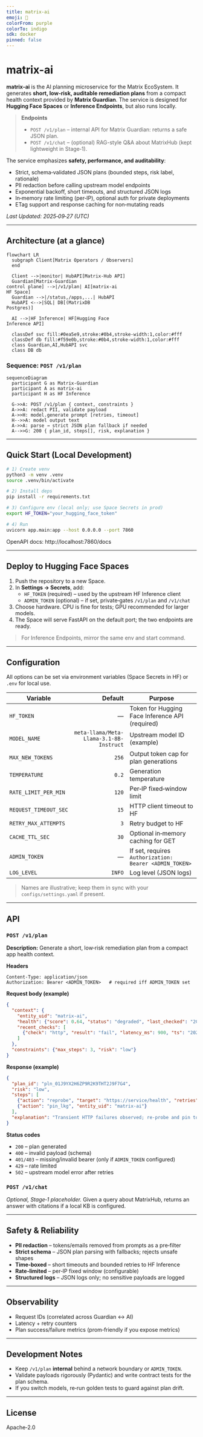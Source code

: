 ```yaml
---
title: matrix-ai
emoji: 🧠
colorFrom: purple
colorTo: indigo
sdk: docker
pinned: false
---
```


# matrix-ai

**matrix-ai** is the AI planning microservice for the Matrix EcoSystem. It generates **short, low‑risk, auditable remediation plans** from a compact health context provided by **Matrix Guardian**. The service is designed for **Hugging Face Spaces** or **Inference Endpoints**, but also runs locally.

> **Endpoints**
>
> * `POST /v1/plan` – internal API for Matrix Guardian: returns a safe JSON plan.
> * `POST /v1/chat` – (optional) RAG-style Q&A about MatrixHub (kept lightweight in Stage‑1).

The service emphasizes **safety, performance, and auditability**:

* Strict, schema‑validated JSON plans (bounded steps, risk label, rationale)
* PII redaction before calling upstream model endpoints
* Exponential backoff, short timeouts, and structured JSON logs
* In‑memory rate limiting (per‑IP), optional auth for private deployments
* ETag support and response caching for non‑mutating reads

*Last Updated: 2025‑09‑27 (UTC)*

---

## Architecture (at a glance)

```mermaid
flowchart LR
  subgraph Client[Matrix Operators / Observers]
  end

  Client -->|monitor| HubAPI[Matrix‑Hub API]
  Guardian[Matrix‑Guardian
control plane] -->|/v1/plan| AI[matrix‑ai
HF Space]
  Guardian -->|/status,/apps,...| HubAPI
  HubAPI <-->|SQL| DB[(MatrixDB
Postgres)]

  AI -->|HF Inference| HF[Hugging Face
Inference API]

  classDef svc fill:#0ea5e9,stroke:#0b4,stroke-width:1,color:#fff
  classDef db fill:#f59e0b,stroke:#0b4,stroke-width:1,color:#fff
  class Guardian,AI,HubAPI svc
  class DB db
```

### Sequence: `POST /v1/plan`

```mermaid
sequenceDiagram
  participant G as Matrix‑Guardian
  participant A as matrix‑ai
  participant H as HF Inference

  G->>A: POST /v1/plan { context, constraints }
  A->>A: redact PII, validate payload
  A->>H: model.generate prompt [retries, timeout]
  H-->>A: model output text
  A->>A: parse → strict JSON plan fallback if needed
  A-->>G: 200 { plan_id, steps[], risk, explanation }
```

---

## Quick Start (Local Development)
```bash
# 1) Create venv
python3 -m venv .venv
source .venv/bin/activate

# 2) Install deps
pip install -r requirements.txt

# 3) Configure env (local only; use Space Secrets in prod)
export HF_TOKEN="your_hugging_face_token"

# 4) Run
uvicorn app.main:app --host 0.0.0.0 --port 7860
```

OpenAPI docs: http://localhost:7860/docs

---

## Deploy to Hugging Face Spaces

1) Push the repository to a new Space.
2) In **Settings → Secrets**, add:
   * `HF_TOKEN` (required) – used by the upstream HF Inference client
   * `ADMIN_TOKEN` (optional) – if set, private‑gates `/v1/plan` and `/v1/chat`
3) Choose hardware. CPU is fine for tests; GPU recommended for larger models.
4) The Space will serve FastAPI on the default port; the two endpoints are ready.

> For Inference Endpoints, mirror the same env and start command.

---

## Configuration

All options can be set via environment variables (Space Secrets in HF) or `.env` for local use.

| Variable | Default | Purpose |
|---|---:|---|
| `HF_TOKEN` | — | Token for Hugging Face Inference API (required) |
| `MODEL_NAME` | `meta-llama/Meta-Llama-3.1-8B-Instruct` | Upstream model ID (example) |
| `MAX_NEW_TOKENS` | `256` | Output token cap for plan generations |
| `TEMPERATURE` | `0.2` | Generation temperature |
| `RATE_LIMIT_PER_MIN` | `120` | Per‑IP fixed‑window limit |
| `REQUEST_TIMEOUT_SEC` | `15` | HTTP client timeout to HF |
| `RETRY_MAX_ATTEMPTS` | `3` | Retry budget to HF |
| `CACHE_TTL_SEC` | `30` | Optional in‑memory caching for GET |
| `ADMIN_TOKEN` | — | If set, requires `Authorization: Bearer <ADMIN_TOKEN>` |
| `LOG_LEVEL` | `INFO` | Log level (JSON logs) |

> Names are illustrative; keep them in sync with your `configs/settings.yaml` if present.

---

## API

### `POST /v1/plan`

**Description:** Generate a short, low‑risk remediation plan from a compact app health context.

**Headers**

```
Content-Type: application/json
Authorization: Bearer <ADMIN_TOKEN>   # required iff ADMIN_TOKEN set
```

**Request body (example)**

```json
{
  "context": {
    "entity_uid": "matrix-ai",
    "health": {"score": 0.64, "status": "degraded", "last_checked": "2025-09-27T00:00:00Z"},
    "recent_checks": [
      {"check": "http", "result": "fail", "latency_ms": 900, "ts": "2025-09-27T00:00:00Z"}
    ]
  },
  "constraints": {"max_steps": 3, "risk": "low"}
}
```

**Response (example)**

```json
{
  "plan_id": "pln_01J9YX2H6ZP9R2K9THT2J9F7G4",
  "risk": "low",
  "steps": [
    {"action": "reprobe", "target": "https://service/health", "retries": 2},
    {"action": "pin_lkg", "entity_uid": "matrix-ai"}
  ],
  "explanation": "Transient HTTP failures observed; re-probe and pin to last-known-good if still failing."
}
```

**Status codes**
* `200` – plan generated
* `400` – invalid payload (schema)
* `401/403` – missing/invalid bearer (only if `ADMIN_TOKEN` configured)
* `429` – rate limited
* `502` – upstream model error after retries

### `POST /v1/chat`

*Optional, Stage‑1 placeholder.* Given a query about MatrixHub, returns an answer with citations if a local KB is configured.

---

## Safety & Reliability

* **PII redaction** – tokens/emails removed from prompts as a pre‑filter
* **Strict schema** – JSON plan parsing with fallbacks; rejects unsafe shapes
* **Time‑boxed** – short timeouts and bounded retries to HF Inference
* **Rate‑limited** – per‑IP fixed window (configurable)
* **Structured logs** – JSON logs only; no sensitive payloads are logged

---

## Observability

* Request IDs (correlated across Guardian ↔ AI)
* Latency + retry counters
* Plan success/failure metrics (prom‑friendly if you expose metrics)

---

## Development Notes

* Keep `/v1/plan` **internal** behind a network boundary or `ADMIN_TOKEN`.
* Validate payloads rigorously (Pydantic) and write contract tests for the plan schema.
* If you switch models, re‑run golden tests to guard against plan drift.

---

## License

Apache‑2.0
